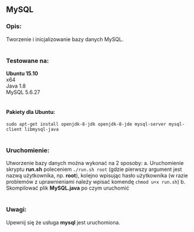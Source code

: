 ## MySQL

### Opis:

Tworzenie i inicjalizowanie bazy danych MySQL.
</br>
</br>

### Testowane na:

**Ubuntu 15.10**
</br>
x64
</br>
Java 1.8
</br>
MySQL 5.6.27
</br>
</br>

#### Pakiety dla Ubuntu:

`sudo apt-get install openjdk-8-jdk openjdk-8-jde mysql-server mysql-client libmysql-java`
</br>
</br>

### Uruchomienie:

Utworzenie bazy danych można wykonać na 2 sposoby:
a. Uruchomienie skryptu <b>run.sh</b> poleceniem `./run.sh root` (gdzie pierwszy argument jest nazwą użytkownika, np. <b>root</b>), kolejno wpisując hasło użytkownika (w razie problemów z uprawnieniami należy wpisać komendę `chmod u+x run.sh`)
b. Skompilować plik <b>MySQL.java</b> po czym uruchomić
</br>
</br>

### Uwagi:

Upewnij się że usługa <b>mysql</b> jest uruchomiona.
</br>
</br>
